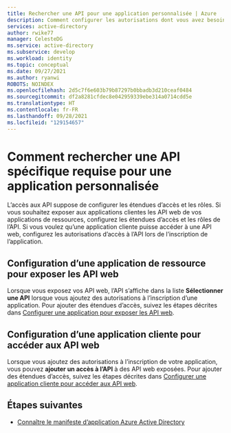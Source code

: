 ```yaml
---
title: Rechercher une API pour une application personnalisée | Azure
description: Comment configurer les autorisations dont vous avez besoin pour accéder à une API particulière dans l’application Azure AD que vous avez développée
services: active-directory
author: rwike77
manager: CelesteDG
ms.service: active-directory
ms.subservice: develop
ms.workload: identity
ms.topic: conceptual
ms.date: 09/27/2021
ms.author: ryanwi
ROBOTS: NOINDEX
ms.openlocfilehash: 2d5c7f6e603b79b87297b0bbadb3d210ceaf0484
ms.sourcegitcommit: df2a8281cfdec8e042959339ebe314a0714cdd5e
ms.translationtype: HT
ms.contentlocale: fr-FR
ms.lasthandoff: 09/28/2021
ms.locfileid: "129154657"
---
```

# <a name="how-to-find-a-specific-api-needed-for-a-custom-developed-application"></a>Comment rechercher une API spécifique requise pour une application personnalisée

L’accès aux API suppose de configurer les étendues d’accès et les rôles. Si vous souhaitez exposer aux applications clientes les API web de vos applications de ressources, configurez les étendues d’accès et les rôles de l’API. Si vous voulez qu’une application cliente puisse accéder à une API web, configurez les autorisations d’accès à l’API lors de l’inscription de l’application.

## <a name="configuring-a-resource-application-to-expose-web-apis"></a>Configuration d’une application de ressource pour exposer les API web

Lorsque vous exposez vos API web, l’API s’affiche dans la liste **Sélectionner une API** lorsque vous ajoutez des autorisations à l’inscription d’une application. Pour ajouter des étendues d’accès, suivez les étapes décrites dans [Configurer une application pour exposer les API web](quickstart-configure-app-expose-web-apis.md).

## <a name="configuring-a-client-application-to-access-web-apis"></a>Configuration d’une application cliente pour accéder aux API web

Lorsque vous ajoutez des autorisations à l’inscription de votre application, vous pouvez **ajouter un accès à l’API** à des API web exposées. Pour ajouter des étendues d’accès, suivez les étapes décrites dans [Configurer une application cliente pour accéder aux API web](quickstart-configure-app-access-web-apis.md).

## <a name="next-steps"></a>Étapes suivantes

- [Connaître le manifeste d’application Azure Active Directory](./reference-app-manifest.md)
